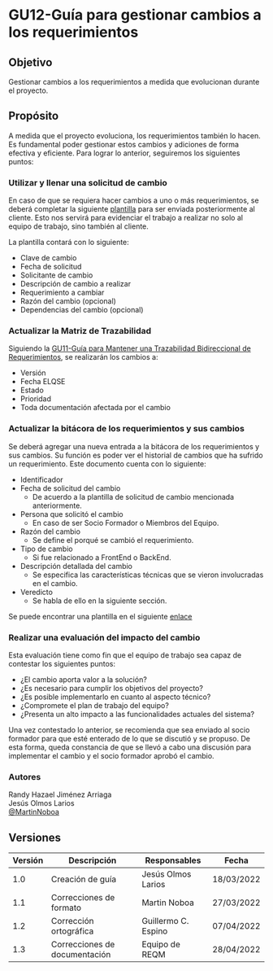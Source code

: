 # GU12-Guía para gestionar cambios a los requerimientos


## Objetivo

Gestionar cambios a los requerimientos a medida que evolucionan durante el proyecto.

## Propósito

A medida que el proyecto evoluciona, los requerimientos también lo hacen. Es fundamental poder gestionar estos cambios y adiciones de forma efectiva y eficiente.
Para lograr lo anterior, seguiremos los siguientes puntos:


### Utilizar y llenar una solicitud de cambio

En caso de que se requiera hacer cambios a uno o más requerimientos, se deberá completar la siguiente [plantilla](../Plantillas/PL07.md) para ser enviada posteriormente al cliente. Esto nos servirá para evidenciar el trabajo a realizar no solo al equipo de trabajo, sino también al cliente.


La plantilla contará con lo siguiente:
- Clave de cambio
- Fecha de solicitud
- Solicitante de cambio
- Descripción de cambio a realizar
- Requerimiento a cambiar
- Razón del cambio (opcional)
- Dependencias del cambio (opcional)


### Actualizar la Matriz de Trazabilidad
Siguiendo la [GU11-Guía para Mantener una Trazabilidad Bidireccional de Requerimientos](https://mutateinc.github.io/Guias/GU11), se realizarán los cambios a:
- Versión
- Fecha ELQSE
- Estado
- Prioridad
- Toda documentación afectada por el cambio


### Actualizar la bitácora de los requerimientos y sus cambios

Se deberá agregar una nueva entrada a la bitácora de los requerimientos y sus cambios. Su función es poder ver el historial de cambios que ha sufrido un requerimiento. 
Este documento cuenta con lo siguiente:
- Identificador
- Fecha de solicitud del cambio
  - De acuerdo a la plantilla de solicitud de cambio mencionada anteriormente.
- Persona que solicitó el cambio
  - En caso de ser Socio Formador o Miembros del Equipo.
- Razón del cambio
  - Se define el porqué se cambió el requerimiento.
- Tipo de cambio
  - Si fue relacionado a FrontEnd o BackEnd.
- Descripción detallada del cambio
  - Se especifica las características técnicas que se vieron involucradas en el cambio.
- Veredicto
  - Se habla de ello en la siguiente sección.

Se puede encontrar una plantilla en el siguiente [enlace](https://docs.google.com/spreadsheets/d/1LGF7aW_L54DV-QvFiYJLFnpFLuG8RIRJVyRIqGL7lYI/edit?usp=sharing)


### Realizar una evaluación del impacto del cambio
Esta evaluación tiene como fin que el equipo de trabajo sea capaz de contestar los siguientes puntos:
- ¿El cambio aporta valor a la solución?
- ¿Es necesario para cumplir los objetivos del proyecto?
- ¿Es posible implementarlo en cuanto al aspecto técnico?
- ¿Compromete el plan de trabajo del equipo?
- ¿Presenta un alto impacto a las funcionalidades actuales del sistema?

Una vez contestado lo anterior, se recomienda que sea enviado al socio formador para que esté enterado de lo que se discutió y se propuso. De esta forma, queda constancia de que se llevó a cabo una discusión para implementar el cambio y el socio formador aprobó el cambio.



### Autores
Randy Hazael Jiménez Arriaga  
Jesús Olmos Larios  
[@MartinNoboa](https://www.github.com/MartinNoboa)

## Versiones

| Versión | Descripción             | Responsables   | Fecha      |
| ------- | ----------------------- | -------------- | ---------- |
| 1.0     | Creación de guía        | Jesús Olmos Larios | 18/03/2022 |
| 1.1     | Correcciones de formato | Martin Noboa | 27/03/2022 |
| 1.2     | Corrección ortográfica  | Guillermo C. Espino | 07/04/2022 |
| 1.3     | Correcciones de documentación | Equipo de REQM | 28/04/2022 |






